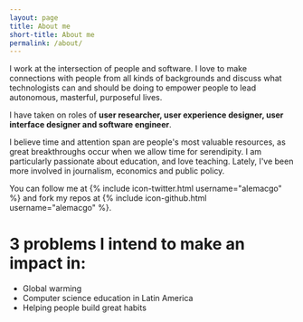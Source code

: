 ```yaml
---
layout: page
title: About me
short-title: About me
permalink: /about/
---
```


I work at the intersection of people and software. I love to make connections with people from all kinds of backgrounds and discuss what technologists can and should be doing to empower people to lead autonomous, masterful, purposeful lives.

I have taken on roles of **user researcher, user experience designer, user interface designer and software engineer**.

I believe time and attention span are people's most valuable resources, as great breakthroughs occur when we allow time for serendipity. I am particularly passionate about education, and love teaching. Lately, I've been more involved in journalism, economics and public policy.

You can follow me at {% include icon-twitter.html username="alemacgo" %} and fork my repos at
{% include icon-github.html username="alemacgo" %}.

# 3 problems I intend to make an impact in:

- Global warming
- Computer science education in Latin America
- Helping people build great habits
